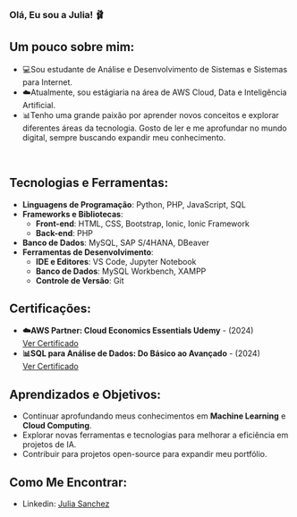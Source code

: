 ### Olá, Eu sou a Julia! 🩰


## Um pouco sobre mim:
- 💻Sou estudante de Análise e Desenvolvimento de Sistemas e Sistemas para Internet. <br>
- ☁️Atualmente, sou estágiaria na área de AWS Cloud, Data e Inteligência Artificial. <br> 
- 📊Tenho uma grande paixão por aprender novos conceitos e explorar diferentes áreas da tecnologia. Gosto de ler e me aprofundar no mundo digital, sempre buscando expandir meu conhecimento.

<br />

## Tecnologias e Ferramentas:

- **Linguagens de Programação**: Python, PHP, JavaScript, SQL
- **Frameworks e Bibliotecas**:
  - **Front-end**: HTML, CSS, Bootstrap, Ionic, Ionic Framework
  - **Back-end**: PHP
- **Banco de Dados**: MySQL, SAP S/4HANA, DBeaver
- **Ferramentas de Desenvolvimento**:
  - **IDE e Editores**: VS Code, Jupyter Notebook
  - **Banco de Dados**: MySQL Workbench, XAMPP
  - **Controle de Versão**: Git

 
## Certificações:
- **☁️AWS Partner: Cloud Economics Essentials Udemy** - (2024) <br>
  [Ver Certificado](ude.my/UC-0c75b547-2d9d-4ac5-a8f5-74a80de99158)
- **📊SQL para Análise de Dados: Do Básico ao Avançado** - (2024) <br>
  [Ver Certificado](ude.my/UC-0c75b547-2d9d-4ac5-a8f5-74a80de99158)


## Aprendizados e Objetivos:
- Continuar aprofundando meus conhecimentos em **Machine Learning** e **Cloud Computing**.
- Explorar novas ferramentas e tecnologias para melhorar a eficiência em projetos de IA.
- Contribuir para projetos open-source para expandir meu portfólio.



## Como Me Encontrar:

- Linkedin: [Julia Sanchez](https://www.linkedin.com/in/julia-sanchez-8b5944180/)


